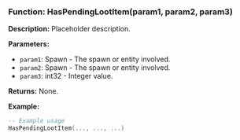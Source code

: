 ### Function: HasPendingLootItem(param1, param2, param3)

**Description:**
Placeholder description.

**Parameters:**
- `param1`: Spawn - The spawn or entity involved.
- `param2`: Spawn - The spawn or entity involved.
- `param3`: int32 - Integer value.

**Returns:** None.

**Example:**

```lua
-- Example usage
HasPendingLootItem(..., ..., ...)
```
